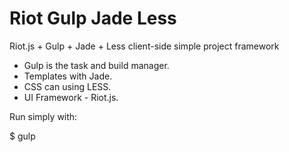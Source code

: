 Riot Gulp Jade Less
===================

Riot.js + Gulp + Jade + Less client-side simple project framework

* Gulp is the task and build manager.
* Templates with Jade.
* CSS can using LESS.
* UI Framework - Riot.js.

Run simply with:

$ gulp

